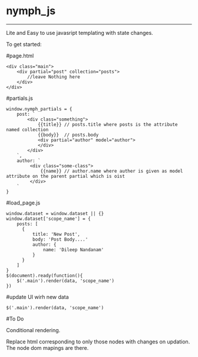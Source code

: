 # nymph_js
-------
Lite and Easy to use javasript templating with state changes.

To get started:


#page.html

    <div class="main">
        <div partial="post" collection="posts">
            //leave Nothing here
        </div>
    </div>
    
#partials.js

    window.nymph_partials = {
        post: `
            <div class="something">
                {{title}} // posts.title where posts is the attribute named collection
                {{body}}  // posts.body
                <div partial="author" model="author">
                </div>
            </div>
        `,
        author: `
             <div class="some-class">
                 {{name}} // author.name where auther is given as model attribute on the parent partial which is oist
             </div>
        `
    }
    
#load_page.js

    window.dataset = window.dataset || {}
    window.dataset['scope_name'] = {
        posts: [
          {
              title: 'New Post',
              body: 'Post Body....'
              author: {
                  name: 'Dileep Nandanam'
              }
          }
        ]
    }
    $(document).ready(function(){
        $('.main').render(data, 'scope_name')
    })
    
#update UI wirh new data
    
    $('.main').render(data, 'scope_name')
    
#To Do

Conditional rendering.

Replace html corresponding to only those nodes with changes on updation. The node dom mapings are there.
